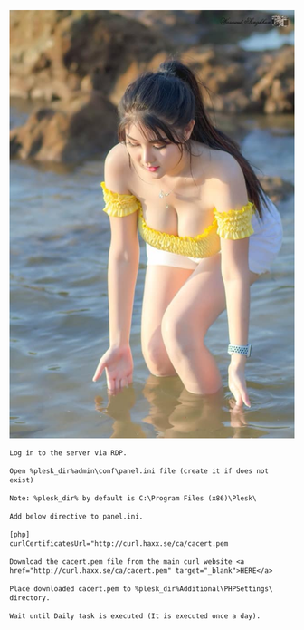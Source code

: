 ![](./images/hello.jpg)



    Log in to the server via RDP.

    Open %plesk_dir%admin\conf\panel.ini file (create it if does not exist)

    Note: %plesk_dir% by default is C:\Program Files (x86)\Plesk\

    Add below directive to panel.ini.

    [php]
    curlCertificatesUrl="http://curl.haxx.se/ca/cacert.pem

    Download the cacert.pem file from the main curl website <a href="http://curl.haxx.se/ca/cacert.pem" target="_blank">HERE</a>

    Place downloaded cacert.pem to %plesk_dir%Additional\PHPSettings\ directory.

    Wait until Daily task is executed (It is executed once a day).

